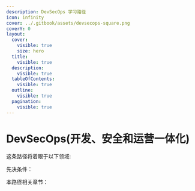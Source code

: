 ```yaml
---
description: DevSecOps 学习路径
icon: infinity
cover: ../.gitbook/assets/devsecops-square.png
coverY: 0
layout:
  cover:
    visible: true
    size: hero
  title:
    visible: true
  description:
    visible: true
  tableOfContents:
    visible: true
  outline:
    visible: true
  pagination:
    visible: true
---
```


# DevSecOps(开发、安全和运营一体化)

这条路径将着眼于以下领域:



先决条件：



本路径相关章节：
